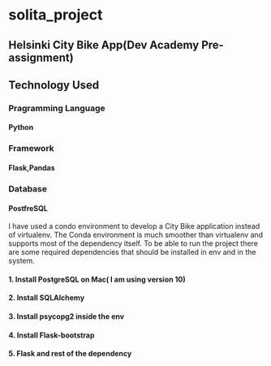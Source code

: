 # solita_project

## Helsinki City Bike App(Dev Academy Pre-assignment)

## Technology Used

### Pragramming Language

#### Python

### Framework

#### Flask,Pandas

### Database

#### PostfreSQL

I have used a condo environment to develop a City Bike application instead of virtualenv. The Conda environment is much smoother than virtualenv and supports most of the dependency itself. To be able to run the project there are some required dependencies that should be installed in env and in the system.

#### 1. Install PostgreSQL on Mac( I am using version 10)
#### 2. Install SQLAlchemy
#### 3. Install psycopg2 inside the env
#### 4. Install Flask-bootstrap
#### 5. Flask and rest of the dependency 


